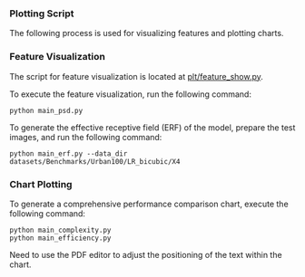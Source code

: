 ### Plotting Script
The following process is used for visualizing features and plotting charts.
 
 
### Feature Visualization
The script for feature visualization is located at [plt/feature_show.py](feature_show.py). 

To execute the feature visualization, run the following command:
```
python main_psd.py
```

To generate the effective receptive field (ERF) of the model, prepare the test images, and run the following command:
```
python main_erf.py --data_dir datasets/Benchmarks/Urban100/LR_bicubic/X4
```

### Chart Plotting
To generate a comprehensive performance comparison chart, execute the following command:
```
python main_complexity.py
python main_efficiency.py
```
Need to use the PDF editor to adjust the positioning of the text within the chart.

